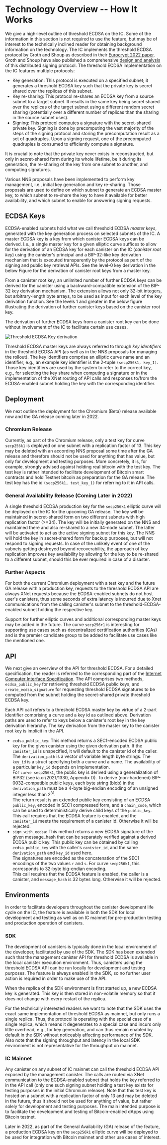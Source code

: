 # Technology Overview -- How It Works

We give a high-level outline of threshold ECDSA on the IC. Some of the information in this section is not required to use the feature, but may be of interest to the technically inclined reader for obtaining background information on the technology. The IC implements the threshold ECDSA protocol by Groth and Shoup as described in their [Eurocrypt 2022 paper](https://eprint.iacr.org/2021/1330). Groth and Shoup have also published a comprehensive [design and analysis](https://eprint.iacr.org/2022/506) of this distributed signing protocol. The threshold ECDSA implementation on the IC features multiple protocols:
-   Key generation: This protocol is executed on a specified subnet; it generates a threshold ECDSA key such that the private key is secret shared over the replicas of this subnet.
-   Key re-sharing: This protocol re-shares an ECDSA key from a source subnet to a target subnet. It results in the same key being secret shared over the replicas of the target subnet using a different random secret sharing (potentially over a different number of replicas than the sharing in the source subnet uses).
-   Signing: This protocol computes a signature with the secret-shared private key. Signing is done by precomputing the vast majority of the steps of the signing protocol and storing the precomputation result as a set of quadruples. Upon a signing request, one of the precomputed quadruples is consumed to efficiently compute a signature.

It is crucial to note that the private key never exists in reconstructed, but only in secret-shared form during its whole lifetime, be it during its generation, the re-sharing of the key from one subnet to another, and computing signatures.

Various NNS proposals have been implemented to perform key management, i.e., initial key generation and key re-sharing. Those proposals are used to define on which subnet to generate an ECDSA master key, to which subnet to re-share the key to have it available for better availability, and which subnet to enable for answering signing requests.

## ECDSA Keys

ECDSA-enabled subnets hold what we call threshold ECDSA *master keys*, generated with the key generation process on selected subnets of the IC. A master ECDSA key is a key from which canister ECDSA keys can be derived. I.e., a single master key for a given elliptic curve suffices to allow for the derivation of an ECDSA key for each canister on the IC (*canister root key*) using the canister\'s principal and a BIP-32-like key derivation mechanism that is executed transparently by the protocol as part of the signing and public key retrieval APIs. See the level-0 key derivation in the below Figure for the derivation of canister root keys from a master key.

From a canister root key, an unlimited number of further ECDSA keys can be derived for the canister using a backward-compatible extension of the BIP-32 key derivation mechanism. The extension allows not only 32-bit integers, but arbitrary-length byte arrays, to be used as input for each level of the key derivation function. See the levels 1 and greater in the below figure illustrating the derivation of further canister keys based on the canister root key.

The derivation of further ECDSA keys from a canister root key can be done without involvement of the IC to facilitate certain use cases.

![Threshold ECDSA Key derivation](../_attachments/key_derivation.png)

Threshold ECDSA master keys are always referred to through *key identifiers* in the threshold ECDSA API (as well as in the NNS proposals for managing the rollout). The key identifiers comprise an elliptic curve name and an identifier, e.g., an example key identifier is the 2-tuple `(secp256k1, key_1)`. Those key identifiers are used by the system to refer to the correct key, e.g., for selecting the key share when computing a signature or in the implementation of the XNet routing of API calls and responses to/from the ECDSA-enabled subnet holding the key with the corresponding identifier.

## Deployment

We next outline the deployment for the Chromium (Beta) release available now and the GA release coming later in 2022.

### Chromium Release

Currently, as part of the Chromium release, only a test key for curve `secp256k1` is deployed on one subnet with a replication factor of 13. This key may be deleted with an according NNS proposal some time after the GA release and therefore should not be used for anything that has value, but only for development and testing purposes. More concretely, it is, for example, strongly advised against holding real bitcoin with the test key. The test key is rather intended to facilitate development of Bitcoin smart contracts and hold Testnet bitcoin as preparation for the GA release. The test key has the id `(secp256k1, test_key_1)` for referring to it in API calls.

### General Availability Release (Coming Later in 2022)

A single threshold ECDSA production key for the `secp256k1` elliptic curve will be deployed on the IC for the upcoming GA release. The key will be maintained in secret-shared form on two different subnets with high replication factor (\>=34). The key will be initially generated on the NNS and maintained there and also re-shared to a new 34-node subnet. The latter will be activated to act as the active signing subnet for this key. The NNS will hold the key in secret-shared form for backup purposes, but will not respond to signing requests. In case of the unlikely event of one of the subnets getting destroyed beyond recoverability, the approach of key replication improves key availability by allowing for the key to be re-shared to a different subnet, should this be ever required in case of a disaster.

### Further Aspects

For both the current Chromium deployment with a test key and the future GA release with a production key, requests to the threshold ECDSA API are always XNet requests because the ECDSA-enabled subnets do not host user\'s canisters, thus some seconds of extra latency is incurred due to Xnet communications from the calling canister\'s subnet to the threshold-ECDSA-enabled subnet holding the respective key.

Support for further elliptic curves and additional corresponding master keys may be added in the future. The curve `secp256r1` is interesting for supporting use cases such as decentralized certification authorities (CAs) and is the premier candidate group to be added to facilitate use cases like the mentioned one.

## API

We next give an overview of the API for threshold ECDSA. For a detailed specification, the reader is referred to the corresponding part of the [Internet Computer Interface Specification](../../../references/ic-interface-spec.md#ic-ecdsa_public_key). The API comprises two methods, `ecdsa_public_key` for retrieving threshold ECDSA public keys, and `create_ecdsa_signature` for requesting threshold ECDSA signatures to be computed from the subnet holding the secret-shared private threshold ECDSA key.

Each API call refers to a threshold ECDSA master key by virtue of a 2-part identifier comprising a curve and a key id as outlined above. Derivation paths are used to refer to keys below a canister\'s root key in the key derivation hierarchy. The key derivation from the master key to the canister root key is implicit in the API.

-   `ecdsa_public_key`: This method returns a SEC1-encoded ECDSA public key for the given canister using the given derivation path. If the `canister_id` is unspecified, it will default to the canister id of the caller. The `derivation_path` is a vector of variable length byte strings. The `key_id` is a struct specifying both a curve and a name. The availability of a particular `key_id` depends on implementation.<br/>
For `curve secp256k1`, the public key is derived using a generalization of BIP32 (see ia.cr/2021/1330, Appendix D). To derive (non-hardened) BIP-0032-compatible public keys, each byte string (blob) in the `derivation_path` must be a 4-byte big-endian encoding of an unsigned integer less than 2<sup>31</sup>.<br/>
The return result is an extended public key consisting of an ECDSA `public_key`, encoded in SEC1 compressed form, and a `chain_code`, which can be used to deterministically derive child keys of the `public_key`.\
This call requires that the ECDSA feature is enabled, and the `canister_id` meets the requirement of a canister id. Otherwise it will be rejected.
-   `sign_with_ecdsa`: This method returns a new ECDSA signature of the given message_hash that can be separately verified against a derived ECDSA public key. This public key can be obtained by calling `ecdsa_public_key` with the caller\'s `canister_id`, and the same `derivation_path` and `key_id` used here.<br/>
The signatures are encoded as the concatenation of the SEC1 encodings of the two values `r` and `s`. For curve `secp256k1`, this corresponds to 32-byte big-endian encoding.<br/>
This call requires that the ECDSA feature is enabled, the caller is a canister, and `message_hash` is 32 bytes long. Otherwise it will be rejected.

## Environments

In order to facilitate developers throughout the canister development life cycle on the IC, the feature is available in both the SDK for local development and testing as well as on IC mainnet for pre-production testing and production operation of canisters.

### SDK

The development of canisters is typically done in the local environment of the developer, facilitated by use of the SDK. The SDK has been extended such that the management canister API for threshold ECDSA is available in the local canister execution environment. Thus, canisters using the threshold ECDSA API can be run locally for development and testing purposes. The feature is always enabled in the SDK, so no further user action is required in order to make use of the API.

When the replica of the SDK environment is first started up, a new ECDSA key is generated. This key is then stored in non-volatile memory so that it does not change with every restart of the replica.

For the technically interested readers we want to note that the SDK uses the exact same implementation of threshold ECDSA as mainnet, but only runs a single replica. Thus, the protocol is operating with the special case of a single replica, which means it degenerates to a special case and incurs only little overhead, e.g., for key generation, and can thus remain enabled by default in the SDK without noticeably affecting performance of the SDK. Also note that the signing throughput and latency in the local SDK environment is not representative for the throughput on mainnet.

### IC Mainnet

Any canister on any subnet of IC mainnet can call the threshold ECDSA API exposed by the management canister. The calls are routed via XNet communication to the ECDSA-enabled subnet that holds the key referred to in the API call (only one such signing subnet holding a test key exists for testing purposes in the initial Chromium release). Note that this test key is hosted on a subnet with a replication factor of only 13 and may be deleted in the future, thus it should not be used for anything of value, but rather solely for development and testing purposes. The main intended purpose is to facilitate the development and testing of Bitcoin-enabled dApps using Bitcoin testnet.

Later in 2022, as part of the General Availability (GA) release of the feature, a production ECDSA key on the `secp256k1` elliptic curve will be deployed to be used for integration with Bitcoin mainnet and other use cases of interest.